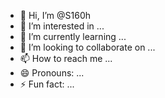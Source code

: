 - 👋 Hi, I’m @S160h
- 👀 I’m interested in ...
- 🌱 I’m currently learning ...
- 💞️ I’m looking to collaborate on ...
- 📫 How to reach me ...
- 😄 Pronouns: ...
- ⚡ Fun fact: ...

<!---
S160h/S160h is a ✨ special ✨ repository because its `README.md` (this file) appears on your GitHub profile.
You can click the Preview link to take a look at your changes.
--->

